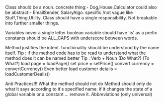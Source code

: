 
Class
    should be a noun.
    concrete thing:- Dog,House,Calculator
    could also be abstract:- EmailSender, SalaryAlgo.
    specific /not vague like Stuff,Thing,Utility.
    Class should have a single responsibility.
    Not breakable into further smaller things.
    
    
Variables
    never a single letter
    boolean variable should have  'is' as a prefix
    constants should be ALL_CAPS with underscore between words.

Method
    justifies the intent.
    functionality should be understood by the name itself.
    Tip : if the method code has to be read to understand what the method does it can be named better
    Tip : Verb       + Noun
          (Do What?)   (To What?)
          load          page               = loadPage()
          set           price              = setPrice()
          convert       currency           = convertCurrency()
    Even better
          load          customer details   = loadCustomerDeails()
          
Anti Practices!!!
    What the method should not do
    Method should only do what it says according to it's specified name.
    if it changes the state of a global variable or a constant ... remove it.
    Abbreviations (only universal)
    